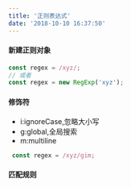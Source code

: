 ```yaml
---
title: '正则表达式'
date: '2018-10-10 16:37:50'
---
```

#### 新建正则对象
<!--more-->
```js
const regex = /xyz/;
// 或者
const regex = new RegExp('xyz');
```
#### 修饰符
* i:ignoreCase,忽略大小写
* g:global,全局搜索
* m:multiline
```js
 const regex = /xyz/gim;   
```
#### 匹配规则



